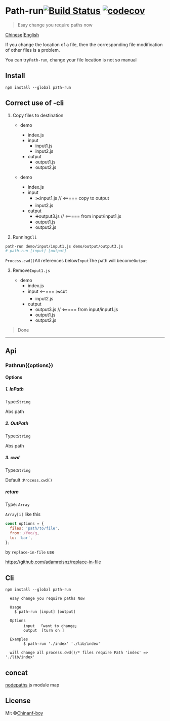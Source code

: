 
# Path-run[![Build Status](https://travis-ci.org/chinanf-boy/path-run.svg?branch=master)](https://travis-ci.org/chinanf-boy/path-run) [![codecov](https://codecov.io/gh/chinanf-boy/path-run/badge.svg?branch=master)](https://codecov.io/gh/chinanf-boy/path-run?branch=master)

> Esay change you require paths now

[Chinese](./readme.md)\|[English](./readme.en.md)

If you change the location of a file, then the corresponding file modification of other files is a problem.

You can try`Path-run`, change your file location is not so manual

## Install

	npm install --global path-run


## Correct use of -cli

1.  Copy files to destination


    - demo
    	- index.js
    	- input
    		- input1.js
    		- input2.js
    	- output
    		- output1.js
    		- output2.js

    - demo
    	- index.js
    	- input
    		- ✂️input1.js // <===== copy to output
    		- input2.js
    	- output
    		- ➕output3.js // <===== from input/input1.js
    		- output1.js
    		- output2.js

2.  Running`Cli`

```bash
path-run demo/input/input1.js demo/output/output3.js
# path-run [input] [output]
```

`Process.cwd()`All references below`Input`The path will become`Output`

3.  Remove`Input1.js`


    - demo
    	- index.js
    	- input
    					<===== ✂️cut
    		- input2.js
    	- output
    		- output3.js // <===== from input/input1.js
    		- output1.js
    		- output2.js

> Done

* * *

## Api

### Pathrun({options})

#### Options

##### 1. InPath

Type:`String`

Abs path

##### 2. OutPath

Type:`String`

Abs path

##### 3. cwd

Type:`String`

Default :`Process.cwd()`

##### return

Type: `Array`

`Array[i]` like this

``` js
const options = {
  files: 'path/to/file',
  from: /foo/g,
  to: 'bar',
};
```

by `replace-in-file` use

https://github.com/adamreisnz/replace-in-file

## Cli

    npm install --global path-run

      esay change you require paths Now

      Usage
        $ path-run [input] [output]

      Options
            input  「want to change」
            output  [turn on ]

      Examples
            $ path-run './index' './lib/index'

      will change all process.cwd()/* files require Path 'index' => './lib/index'

## concat

[nodepaths](https://github.com/chinanf-boy/NodePath) js module map

## License

Mit ©[Chinanf-boy](http://llever.com)
